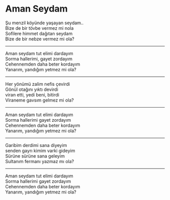 # Aman Seydam

Şu menzil köyünde yaşayan seydam..  
Bize de bir tövbe vermez mi nola  
Sofilere himmet dağıtan seydam  
Bize de bir nebze vermez mi ola?  
****  
Aman seydam tut elimi dardayım  
Sorma hallerimi, gayet zordayım  
Cehennemden daha beter kordayım  
Yanarım, yandığım yetmez mi ola?  
****  
Her yönümü zalim nefis çevirdi  
Gönül otağını yıktı devirdi  
viran etti, yedi beni, bitirdi  
Viraneme gavsım gelmez mi ola?  
****  
Aman seydam tut elimi dardayım  
Sorma hallerimi gayet zordayım  
Cehennemden daha beter kordayım  
Yanarım, yandığım yetmez mi ola?  
****  
Garibim derdimi sana diyeyim  
senden gayrı kimim varki gideyim  
Sürüne sürüne sana geleyim  
Sultanım fermanı yazmaz mı ola?  
****  
Aman seydam tut elimi dardayım  
Sorma hallerimi gayet zordayım  
Cehennemden daha beter kordayım  
Yanarım, yandığım yetmez mi ola?  

